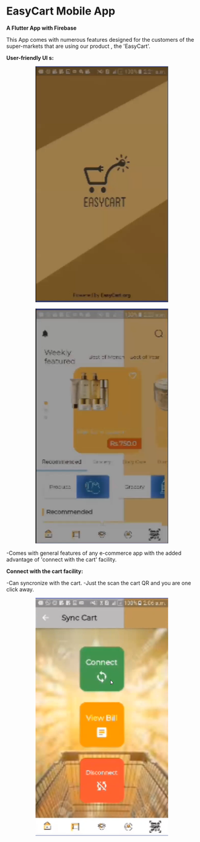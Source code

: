 

# EasyCart Mobile App
**A Flutter App with Firebase**
 
 This App comes with numerous features designed for the customers of the super-markets that are using our product , the 'EasyCart'.
 
  **User-friendly UI s:**
   <p align="center">
   <img  src="srcImg/ss1.PNG" alt="ss1" width="350"/>
   </p>
   <p align="center">
   <img src="srcImg/ss2.PNG" alt="ss2" width="350"/>
   </p>
  
  
  
    
  
  
  -Comes with general features of any e-commerce app with the added advantage of 'connect with the cart' facility.
  
  
  
  
  
  
  

**Connect with the cart facility:**

-Can syncronize with the cart.
-Just the scan the cart QR and you are one click away.


  <p align="center">
  <img src="srcImg/ss3.PNG" alt="ss3" width="350"/>
  </p>



